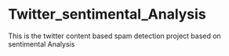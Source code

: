 # Twitter_sentimental_Analysis
This is the twitter content based spam detection project based on sentimental Analysis
